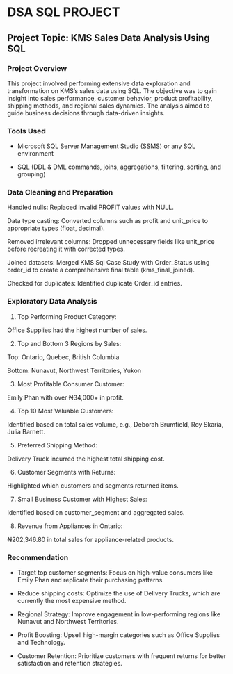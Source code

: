 # DSA SQL PROJECT 
## Project Topic: KMS Sales Data Analysis Using SQL
### Project Overview 

This project involved performing extensive data exploration and transformation on KMS’s sales data using SQL. The objective was to gain insight into sales performance, customer behavior, product profitability, shipping methods, and regional sales dynamics. The analysis aimed to guide business decisions through data-driven insights.

### Tools Used

- Microsoft SQL Server Management Studio (SSMS) or any SQL environment

- SQL (DDL & DML commands, joins, aggregations, filtering, sorting, and grouping)
### Data Cleaning and Preparation 

Handled nulls: Replaced invalid PROFIT values with NULL.

Data type casting: Converted columns such as profit and unit_price to appropriate types (float, decimal).

Removed irrelevant columns: Dropped unnecessary fields like unit_price before recreating it with corrected types.

Joined datasets: Merged KMS Sql Case Study with Order_Status using order_id to create a comprehensive final table (kms_final_joined).

Checked for duplicates: Identified duplicate Order_id entries.
### Exploratory Data Analysis 

1. Top Performing Product Category:

Office Supplies had the highest number of sales.

2. Top and Bottom 3 Regions by Sales:

Top: Ontario, Quebec, British Columbia

Bottom: Nunavut, Northwest Territories, Yukon

3. Most Profitable Consumer Customer:

Emily Phan with over ₦34,000+ in profit.

4. Top 10 Most Valuable Customers:

Identified based on total sales volume, e.g., Deborah Brumfield, Roy Skaria, Julia Barnett.

5. Preferred Shipping Method:

Delivery Truck incurred the highest total shipping cost.

6. Customer Segments with Returns:

Highlighted which customers and segments returned items.

7. Small Business Customer with Highest Sales:

Identified based on customer_segment and aggregated sales.

8. Revenue from Appliances in Ontario:

₦202,346.80 in total sales for appliance-related products.
### Recommendation 

- Target top customer segments: Focus on high-value consumers like Emily Phan and replicate their purchasing patterns.

- Reduce shipping costs: Optimize the use of Delivery Trucks, which are currently the most expensive method.

- Regional Strategy: Improve engagement in low-performing regions like Nunavut and Northwest Territories.

- Profit Boosting: Upsell high-margin categories such as Office Supplies and Technology.

- Customer Retention: Prioritize customers with frequent returns for better satisfaction and retention strategies.
